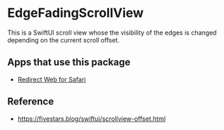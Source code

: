 # EdgeFadingScrollView

This is a SwiftUI scroll view whose the visibility of the edges is changed depending on the current scroll offset. 

## Apps that use this package

- [Redirect Web for Safari](https://apps.apple.com/app/id1571283503)

## Reference

- https://fivestars.blog/swiftui/scrollview-offset.html
